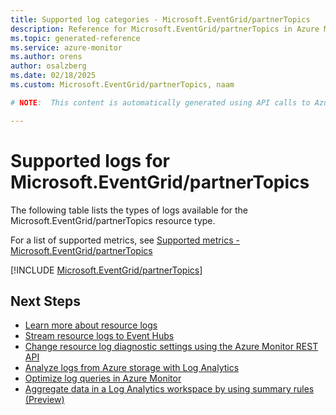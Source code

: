 ```yaml
---
title: Supported log categories - Microsoft.EventGrid/partnerTopics
description: Reference for Microsoft.EventGrid/partnerTopics in Azure Monitor Logs.
ms.topic: generated-reference
ms.service: azure-monitor
ms.author: orens
author: osalzberg
ms.date: 02/18/2025
ms.custom: Microsoft.EventGrid/partnerTopics, naam

# NOTE:  This content is automatically generated using API calls to Azure. Any edits made on these files will be overwritten in the next run of the script. 

---
```





# Supported logs for Microsoft.EventGrid/partnerTopics  
The following table lists the types of logs available for the Microsoft.EventGrid/partnerTopics resource type.
  
  
  
For a list of supported metrics, see [Supported metrics - Microsoft.EventGrid/partnerTopics](../supported-metrics/microsoft-eventgrid-partnertopics-metrics.md)  
  

  
[!INCLUDE [Microsoft.EventGrid/partnerTopics](~/reusable-content/ce-skilling/azure/includes/azure-monitor/reference/logs/microsoft-eventgrid-partnertopics-logs-include.md)]  
  

## Next Steps

* [Learn more about resource logs](/azure/azure-monitor/essentials/platform-logs-overview)
* [Stream resource logs to Event Hubs](/azure/azure-monitor/essentials/resource-logs#send-to-azure-event-hubs)
* [Change resource log diagnostic settings using the Azure Monitor REST API](/rest/api/monitor/diagnosticsettings)
* [Analyze logs from Azure storage with Log Analytics](/azure/azure-monitor/essentials/resource-logs#send-to-log-analytics-workspace)
* [Optimize log queries in Azure Monitor](/azure/azure-monitor/logs/query-optimization)
* [Aggregate data in a Log Analytics workspace by using summary rules (Preview)](/azure/azure-monitor/logs/summary-rules)